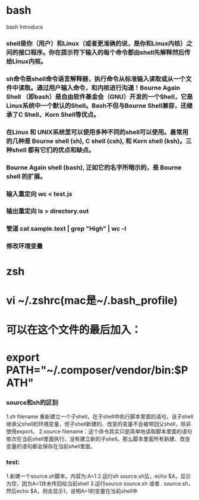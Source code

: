 # bash
bash Introduce

### shell是你（用户）和Linux（或者更准确的说，是你和Linux内核）之间的接口程序。你在提示符下输入的每个命令都由shell先解释然后传给Linux内核。    

### sh命令是shell命令语言解释器，执行命令从标准输入读取或从一个文件中读取。通过用户输入命令，和内核进行沟通！Bourne Again Shell （即bash）是自由软件基金会（GNU）开发的一个Shell，它是Linux系统中一个默认的Shell。Bash不但与Bourne Shell兼容，还继承了C Shell、Korn Shell等优点。   

### 在Linux 和 UNIX系统里可以使用多种不同的shell可以使用。最常用的几种是 Bourne shell (sh), C shell (csh), 和 Korn shell (ksh)。三种shell 都有它们的优点和缺点。    

###  Bourne Again shell (bash), 正如它的名字所暗示的，是 Bourne shell 的扩展。

### 输入重定向   wc < test.js

### 输出重定向   ls > directory.out 

### 管道    cat sample.text | grep "High" | wc -l

### 修改环境变量  
# zsh 
# vi ~/.zshrc(mac是~/.bash_profile)    
# 可以在这个文件的最后加入：    
# export PATH="~/.composer/vendor/bin:$PATH"   

### source和sh的区别

1.sh filename 重新建立一个子shell，在子shell中执行脚本里面的语句，该子shell继承父shell的环境变量，但子shell新建的、改变的变量不会被带回父shell，除非使用export。
2.source filename：这个命令其实只是简单地读取脚本里面的语句依次在当前shell里面执行，没有建立新的子shell。那么脚本里面所有新建、改变变量的语句都会保存在当前shell里面。

### test:   
1.新建一个source.sh脚本，内容为:A=1
2.运行sh source.sh后，echo $A，显示为空，因为A=1并未传回给当前shell
3.运行source source.sh 或者 . source.sh，然后echo $A，则会显示1，说明A=1的变量在当前shell中